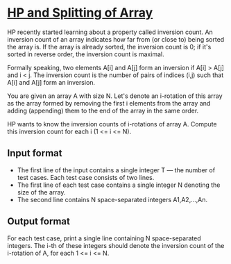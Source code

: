 # [HP and Splitting of Array][link]

HP recently started learning about a property called inversion count. An inversion count of an array indicates how far from (or close to) being sorted the array is. If the array is already sorted, the inversion count is 0; if it's sorted in reverse order, the inversion count is maximal.

Formally speaking, two elements A[i] and A[j] form an inversion if A[i] > A[j] and i < j. The inversion count is the number of pairs of indices (i,j) such that A[i] and A[j] form an inversion.

You are given an array A with size N. Let's denote an i-rotation of this array as the array formed by removing the first i elements from the array and adding (appending) them to the end of the array in the same order.

HP wants to know the inversion counts of i-rotations of array A. Compute this inversion count for each i (1 <= i <= N).

## Input format

- The first line of the input contains a single integer T — the number of test cases. Each test case consists of two lines.
- The first line of each test case contains a single integer N denoting the size of the array.
- The second line contains N space-separated integers A1,A2,...,An.

## Output format

For each test case, print a single line containing N space-separated integers. The i-th of these integers should denote the inversion count of the i-rotation of A, for each 1 <= i <= N.

[link]: https://www.hackerearth.com/practice/data-structures/advanced-data-structures/fenwick-binary-indexed-trees/practice-problems/algorithm/hp-and-splitting-of-array-b8a54f7a/
